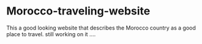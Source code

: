 # Morocco-traveling-website
This a good looking website that describes the Morocco country as a good place to travel. still working on it ....
